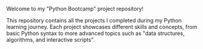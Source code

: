 Welcome to my "Python Bootcamp" project repository!  

This repository contains all the projects I completed during my Python learning journey. Each project showcases different skills and concepts, from basic Python syntax to more advanced topics such as "data structures, algorithms, and interactive scripts".
